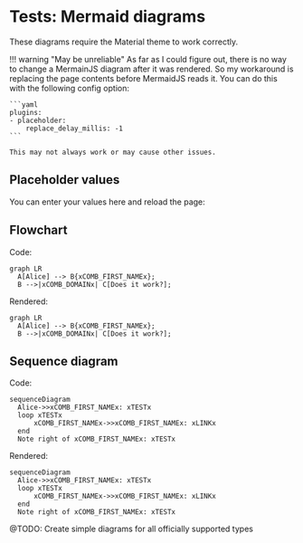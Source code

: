 # Tests: Mermaid diagrams


These diagrams require the Material theme to work correctly.

!!! warning "May be unreliable"
    As far as I could figure out, there is no way to change a MermainJS diagram after it was rendered.
    So my workaround is replacing the page contents before MermaidJS reads it.
    You can do this with the following config option:

    ```yaml
    plugins:
    - placeholder:
        replace_delay_millis: -1
    ```

    This may not always work or may cause other issues.

## Placeholder values

You can enter your values here and reload the page:

<placeholdertable>

## Flowchart

Code:
```
graph LR
  A[Alice] --> B{xCOMB_FIRST_NAMEx};
  B -->|xCOMB_DOMAINx| C[Does it work?];
```

Rendered:
```mermaid
graph LR
  A[Alice] --> B{xCOMB_FIRST_NAMEx};
  B -->|xCOMB_DOMAINx| C[Does it work?];
```

## Sequence diagram

Code:
```
sequenceDiagram
  Alice->>xCOMB_FIRST_NAMEx: xTESTx
  loop xTESTx
      xCOMB_FIRST_NAMEx->>xCOMB_FIRST_NAMEx: xLINKx
  end
  Note right of xCOMB_FIRST_NAMEx: xTESTx
```

Rendered:
```mermaid
sequenceDiagram
  Alice->>xCOMB_FIRST_NAMEx: xTESTx
  loop xTESTx
      xCOMB_FIRST_NAMEx->>xCOMB_FIRST_NAMEx: xLINKx
  end
  Note right of xCOMB_FIRST_NAMEx: xTESTx
```


@TODO: Create simple diagrams for all officially supported types
